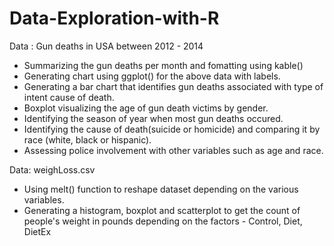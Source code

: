 # Data-Exploration-with-R
Data : Gun deaths in USA between 2012 - 2014
* Summarizing the gun deaths per month and fomatting using kable()
* Generating chart using ggplot() for the above data with labels.
* Generating a bar chart that identifies gun deaths associated with type of intent cause of death.
* Boxplot visualizing the age of gun death victims by gender.
* Identifying the season of year when most gun deaths occured.
* Identifying the cause of death(suicide or homicide) and comparing it by race (white, black or hispanic).
* Assessing police involvement with other variables such as age and race.

Data: weighLoss.csv
* Using melt() function to reshape dataset depending on the various variables.
* Generating a histogram, boxplot and scatterplot to get the count of people's weight in pounds depending on the factors - Control, Diet, DietEx
